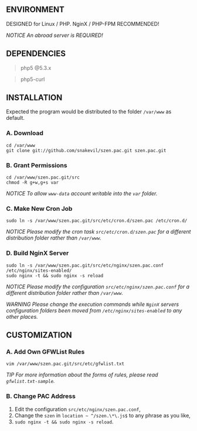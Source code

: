 ## ENVIRONMENT

DESIGNED for Linux / PHP. NginX / PHP-FPM RECOMMENDED!

_NOTICE An abroad server is REQUIRED!_

## DEPENDENCIES

> php5 @5.3.x

> php5-curl

## INSTALLATION

Expected the program would be distributed to the folder `/var/www` as default.

### A. Download

```shell
cd /var/www
git clone git://github.com/snakevil/szen.pac.git szen.pac.git
```

### B. Grant Permissions

```shell
cd /var/www/szen.pac.git/src
chmod -R g+w,g+s var
```

_NOTICE To allow `www-data` account writable into the `var` folder._

### C. Make New Cron Job

```shell
sudo ln -s /var/www/szen.pac.git/src/etc/cron.d/szen.pac /etc/cron.d/
```

_NOTICE Please modify the cron task `src/etc/cron.d/szen.pac` for a different
distribution folder rather than `/var/www`._

### D. Build NginX Server

```shell
sudo ln -s /var/www/szen.pac.git/src/etc/nginx/szen.pac.conf /etc/nginx/sites-enabled/
sudo nginx -t && sudo nginx -s reload
```

_NOTICE Please modify the configuration `src/etc/nginx/szen.pac.conf` for a
different distribution folder rather than `/var/www`._

_WARNING Please change the execution commands while `NginX` servers
configuration folders been moved from `/etc/nginx/sites-enabled` to any other
places._

## CUSTOMIZATION

### A. Add Own GFWList Rules

```shell
vim /var/www/szen.pac.git/src/etc/gfwlist.txt
```

_TIP For more information about the forms of rules, please read
`gfwlist.txt-sample`._

### B. Change PAC Address

1. Edit the configuration `src/etc/nginx/szen.pac.conf`,
2. Change the `szen` in `location ~ ^/szen.\*\.js$` to any phrase as you like,
3. `sudo nginx -t && sudo nginx -s reload`.

<!-- vim: se ft=markdown fenc=utf-8 ff=unix tw=80 noet nonu: -->
